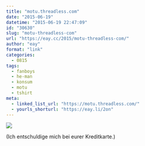 ```yaml
---
title: "motu.threadless.com"
date: "2015-06-19"
datetime: "2015-06-19 22:47:09"
id: "30630"
slug: "motu-threadless-com"
url: "https://eay.cc/2015/motu-threadless-com/"
author: "eay"
format: "link"
categories:
  - 0815
tags:
  - fanboys
  - he-man
  - konsum
  - motu
  - tshirt
meta:
  - linked_list_url: "https://motu.threadless.com/"
  - yourls_shorturl: "https://eay.li/2on"
---
```


[![](https://eay.cc/uploads/2015/threadless_motu.jpg)](https://motu.threadless.com/)

(Ich entschuldige mich bei eurer Kreditkarte.)
